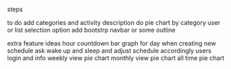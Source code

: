 steps

to do
  add categories and activity description
  do pie chart by category
  user or list selection option
  add bootstrp navbar or some outline

extra feature ideas
  hour countdown bar graph for day
  when creating new schedule ask wake up and sleep and adjust schedule accordingly
  users login and info
  weekly view pie chart
  monthly view pie chart
  all time pie chart
